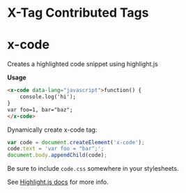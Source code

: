 X-Tag Contributed Tags
======================

x-code
======

Creates a highlighted code snippet using highlight.js

__Usage__

```html
<x-code data-lang="javascript">function() {
    console.log('hi');
}
var foo=1, bar="baz";
</x-code>
```

Dynamically create x-code tag:

```javascript
var code = document.createElement('x-code');
code.text = 'var foo = "bar";';
document.body.appendChild(code);
```

Be sure to include `code.css` somewhere in your stylesheets.

See [Highlight.js docs](http://softwaremaniacs.org/soft/highlight/en/description/) for more info.
